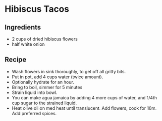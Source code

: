 # Hibiscus Tacos

## Ingredients

- 2 cups of dried hibiscus flowers
- half white onion

## Recipe

- Wash flowers in sink thoroughly, to get off all gritty bits.
- Put in pot, add 4 cups water (twice amount).
- Optionally hydrate for an hour.
- Bring to boil, simmer for 5 minutes
- Strain liquid into bowl.
- You can make agua jamaica by adding 4 more cups of water, and 1/4th cup sugar to the strained liquid.
- Heat olive oil on med heat until translucent. Add flowers, cook for 10m. Add preferred spices.

